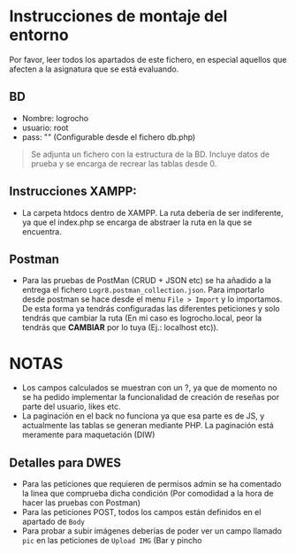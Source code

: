 # Instrucciones de montaje del entorno
Por favor, leer todos los apartados de este fichero, en especial aquellos que afecten a la asignatura que se está evaluando.

## BD
- Nombre: logrocho
- usuario: root
- pass: ""
(Configurable desde el fichero db.php)

> Se adjunta un fichero con la estructura de la BD. Incluye datos de prueba y se encarga de recrear las tablas desde 0.

## Instrucciones XAMPP:
- La carpeta htdocs dentro de XAMPP. La ruta debería de ser indiferente, ya que el index.php se encarga de abstraer la ruta en la que se encuentra.

## Postman
- Para las pruebas de PostMan (CRUD + JSON etc) se ha añadido a la entrega el fichero `Logr8.postman_collection.json`. 
Para importarlo desde postman se hace desde el menu `File > Import` y lo importamos. De esta forma ya tendrás configuradas las diferentes peticiones
y solo tendrás que cambiar la ruta (En mi caso es logrocho.local, peor la tendrás que **CAMBIAR** por lo tuya (Ej.: localhost etc)).

# NOTAS
- Los campos calculados se muestran con un ?, ya que de momento no se ha pedido implementar la funcionalidad de creación de reseñas por parte del usuario, likes etc.
- La paginación en el back no funciona ya que esa parte es de JS, y actualmente las tablas se generan mediante PHP. La paginación está meramente para maquetación (DIW)

## Detalles para DWES
- Para las peticiones que requieren de permisos admin se ha comentado la linea que comprueba dicha condición (Por comodidad a la hora de hacer las pruebas con Postman)
- Para las peticiones POST, todos los campos están definidos en el apartado de `Body`
- Para probar a subir imágenes deberías de poder ver un campo llamado `pic` en las peticiones de `Upload IMG` (Bar y pincho